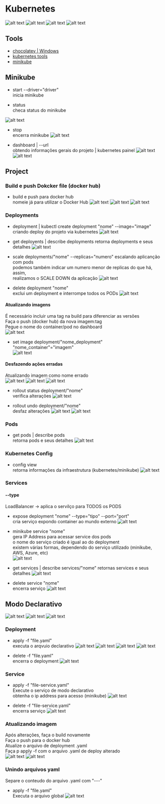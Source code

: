# Kubernetes

![alt text](asset/image.png)
![alt text](asset/image-1.png)
![alt text](asset/image-2.png)
![alt text](asset/image-14.png)

## Tools

- [chocolatey | Windows](https://chocolatey.org/)
- [kubernetes tools](https://kubernetes.io/docs/tasks/tools/)
- [minikube](https://minikube.sigs.k8s.io/docs/start/?arch=%2Fwindows%2Fx86-64%2Fstable%2F.exe+download)

## Minikube

- start --driver="driver"  
inicia minikube

- status  
checa status do minikube  

![alt text](asset/image-3.png)

- stop  
encerra minikube
![alt text](asset/image-4.png)

- dashboard | --url  
obtendo informações gerais do projeto | kubernetes painel
![alt text](asset/image-5.png)
![alt text](asset/image-6.png)

## Project

### Build e push Dokcker file (docker hub)

- build e push para docker hub  
nomeie já para utilizar o Docker Hub
![alt text](asset/image-7.png)
![alt text](asset/image-8.png)
![alt text](asset/image-9.png)

### Deployments

- deployment | kubectl create deployment "nome" --image="image"  
criando deploy do projeto via kubernetes
![alt text](asset/image-10.png)

- get deployents | describe deployments
retorna deployments e seus detalhes
![alt text](asset/image-11.png)

- scale deployments/"nome" --replicas="numero"
escalando aplicanção com pods  
podemos também indicar um numero menor de replicas do que há, assim,  
realizamos o SCALE DOWN da aplicação
![alt text](asset/image-18.png)

- delete deployment "nome"  
exclui um deployment e interrompe todos os PODs
![alt text](asset/image-29.png)

#### Atualizando imagens

É necessário incluir uma tag na build para diferenciar as versões  
Faça o push (docker hub) da nova imagem:tag  
Pegue o nome do container/pod no dashboard  
![alt text](asset/image-20.png)

- set image deployment/"nome_deployment" "nome_container"="imagem"  
![alt text](asset/image-21.png)

#### Desfazendo ações erradas

Atualizando imagem como nome errado  
![alt text](asset/image-22.png)
![alt text](asset/image-23.png)
![alt text](asset/image-25.png)

- rollout status deployment/"nome"  
verifica alterações
![alt text](asset/image-24.png)

- rollout undo deployment/"nome"  
desfaz alterações
![alt text](asset/image-26.png)
![alt text](asset/image-27.png)

### Pods

- get pods | describe pods  
retorna pods e seus detalhes
![alt text](asset/image-12.png)

### Kubernetes Config

- config view  
retorna informações da infraestrutura (kubernetes/minikube)
![alt text](asset/image-13.png)

### Services

#### --type

LoadBalancer -> aplica o servilço para TODOS os PODS  

- expose deployment "nome" --type="tipo" --port="port"  
cria serviço expondo container ao mundo externo
![alt text](asset/image-15.png)

- minikube service "nome"  
gera IP Address para acessar service dos pods  
o nome do serviço criado é igual ao do deployment  
existem várias formas, dependendo do serviço utilizado (minikube, AWS, Azure, etc)  
![alt text](asset/image-16.png)

- get services | describe services/"nome"
retornas services e seus detalhes
![alt text](asset/image-17.png)

- delete service "nome"  
encerra serviço
![alt text](asset/image-28.png)

## Modo Declarativo

![alt text](asset/image-30.png)
![alt text](asset/image-31.png)
![alt text](asset/image-41.png)

### Deployment

- apply -f "file.yaml"  
executa o arqvuio declarativo
![alt text](asset/image-32.png)
![alt text](asset/image-33.png)
![alt text](asset/image-34.png)
![alt text](asset/image-35.png)

- delete -f "file.yaml"  
encerra o deployment
![alt text](asset/image-36.png)

### Service

- apply -f "file-service.yaml"  
Execute o serviço de modo declarativo  
obtenha o ip address para acesso (minikube)
![alt text](asset/image-37.png)

- delete -f "file-service.yaml"  
encerra serviço
![alt text](asset/image-38.png)

### Atualizando imagem

Após alterações, faça o build novamente  
Faça o push para o docker hub  
Atualize o arquivo de deployment .yaml  
Faça p apply -f com o arquivo .yaml de deploy alterado  
![alt text](asset/image-39.png)
![alt text](asset/image-40.png)

### Unindo arquivos yaml

Separe o conteudo do arquivo .yaml com "---"

- apply -f "file.yaml"  
Executa o arquivo global
![alt text](asset/image-42.png)
